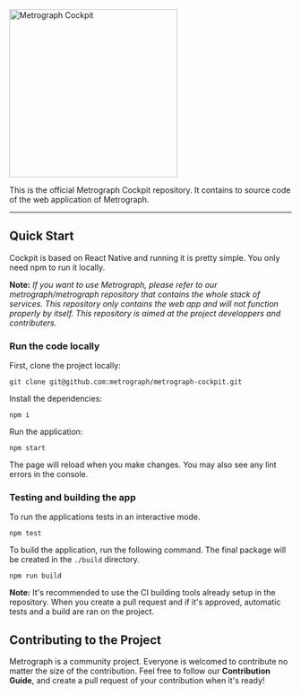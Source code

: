 <img src="https://i.imgur.com/QbQPt3N.png" alt="Metrograph Cockpit" width=300>

This is the official Metrograph Cockpit repository. It contains to source code of the web application of Metrograph.
___

## Quick Start

Cockpit is based on React Native and running it is pretty simple. You only need npm to run it locally.

**Note:**
*If you want to use Metrograph, please refer to our metrograph/metrograph repository that contains the whole stack of services. This repository only contains the web app and will not function properly by itself. This repository is aimed at the project developpers and contributers.*

### Run the code locally

First, clone the project locally:

```
git clone git@github.com:metrograph/metrograph-cockpit.git
```

Install the dependencies:

`npm i`

Run the application:

`npm start`

The page will reload when you make changes. You may also see any lint errors in the console.

### Testing and building the app

To run the applications tests in an interactive mode. 

`npm test`

To build the application, run the following command. The final package will be created in the `./build` directory.

`npm run build`

**Note:** It's recommended to use the CI building tools already setup in the repository. When you create a pull request and if it's approved, automatic tests and a build are ran on the project.

## Contributing to the Project

Metrograph is a community project. Everyone is welcomed to contribute no matter the size of the contribution. Feel free to follow our **Contribution Guide**, and create a pull request of your contribution when it's ready!
